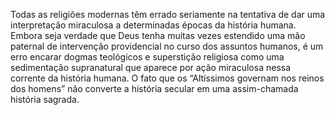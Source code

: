 ﻿Todas as religiões modernas têm errado seriamente na tentativa de dar uma interpretação miraculosa a determinadas épocas da história humana. Embora seja verdade que Deus tenha muitas vezes estendido uma mão paternal de intervenção providencial no curso dos assuntos humanos, é um erro encarar  dogmas teológicos e superstição religiosa como uma sedimentação supranatural que aparece por ação miraculosa nessa corrente da história humana. O fato que os “Altíssimos governam nos reinos dos homens” não converte a história secular em uma assim-chamada história sagrada.